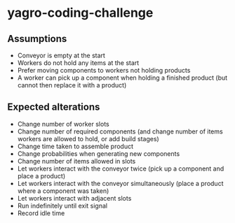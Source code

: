 # yagro-coding-challenge

## Assumptions

- Conveyor is empty at the start
- Workers do not hold any items at the start
- Prefer moving components to workers not holding products
- A worker can pick up a component when holding a finished product (but cannot then replace it with a product)

## Expected alterations

- Change number of worker slots
- Change number of required components (and change number of items workers are allowed to hold, or add build stages)
- Change time taken to assemble product
- Change probabilities when generating new components
- Change number of items allowed in slots
- Let workers interact with the conveyor twice (pick up a component and place a product)
- Let workers interact with the conveyor simultaneously (place a product where a component was taken)
- Let workers interact with adjacent slots
- Run indefinitely until exit signal
- Record idle time